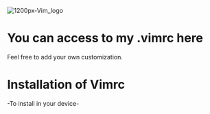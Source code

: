 ![1200px-Vim_logo](https://github.com/mustafajamis/Vimrc/assets/39936262/4fa31c29-7166-46cd-810a-c04f66b07ee5)


# You can access to my .vimrc here
Feel free to add your own customization.
# Installation of Vimrc
-To install in your device-
